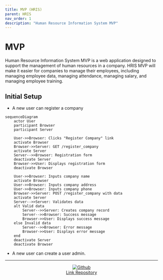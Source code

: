 ```yaml
---
title: MVP (HRIS)
parent: HRIS
nav_order: 1
description: "Human Resource Information System MVP"
---
```


# MVP
Human Resource Information System MVP is a web application designed to support the management of human resources in a company. HRIS MVP will make it easier for companies to manage their employees, including managing employee data, managing attendance, managing salary, and managing employee training.

## Initial Setup

- A new user can register a company

```mermaid
sequenceDiagram
    actor User
    participant Browser
    participant Server

    User->>Browser: Clicks "Register Company" link
    activate Browser
    Browser->>Server: GET /register_company
    activate Server
    Server-->>Browser: Registration form
    deactivate Server
    Browser->>User: Displays registration form
    deactivate Browser

    User->>Browser: Inputs company name
    activate Browser
    User->>Browser: Inputs company address
    User->>Browser: Inputs company phone
    Browser->>Server: POST /register_company with data
    activate Server
    Server-->>Server: Validates data
    alt Valid data
        Server-->>Server: Creates company record
        Server-->>Browser: Success message
        Browser->>User: Displays success message
    else Invalid data
        Server-->>Browser: Error message
        Browser->>User: Displays error message
    end
    deactivate Server
    deactivate Browser
```

- A new user can create a user admin. 

---
<div style="display: flex; flex-direction: column; align-items: center;">
  <a href="https://github.com/programinglive/hris">
    <img src="https://icongr.am/devicon/github-original.svg?size=50&color=currentColor" alt="Github" />
  </a>
  <a href="https://github.com/programinglive/hris">
    Link Repository
  </a>
</div>